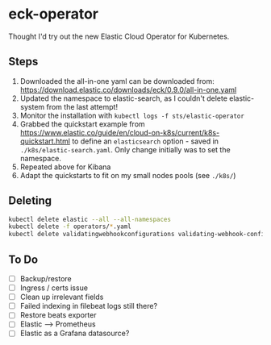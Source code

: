 # eck-operator

Thought I'd try out the new Elastic Cloud Operator for Kubernetes.

## Steps

1. Downloaded the all-in-one yaml can be downloaded from: https://download.elastic.co/downloads/eck/0.9.0/all-in-one.yaml
2. Updated the namespace to elastic-search, as I couldn't delete elastic-system from the last attempt!
3. Monitor the installation with `kubectl logs -f sts/elastic-operator`
4. Grabbed the quickstart example from https://www.elastic.co/guide/en/cloud-on-k8s/current/k8s-quickstart.html to define an `elasticsearch` option - saved in `./k8s/elastic-search.yaml`. Only change initially was to set the namespace.
5. Repeated above for Kibana
6. Adapt the quickstarts to fit on my small nodes pools (see `./k8s/`)

## Deleting

```sh
kubectl delete elastic --all --all-namespaces
kubectl delete -f operators/*.yaml
kubectl delete validatingwebhookconfigurations validating-webhook-configuration
```

## To Do

- [ ] Backup/restore
- [ ] Ingress / certs issue
- [ ] Clean up irrelevant fields
- [ ] Failed indexing in filebeat logs still there?
- [ ] Restore beats exporter
- [ ] Elastic --> Prometheus
- [ ] Elastic as a Grafana datasource?
